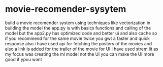 # movie-recomender-sysytem
build a movie recomender system using techniques like vectorization in building the model
the app.py is with basics functions and calling of the model but the app2.py has optimized code and better ui and also cache so if you recommend for the same movie twice you gwt a faster and quick response also i have used api for fetching the posters of the movies and also a link is added for the trailer of the movie  for UI i have used strem lit as my focus was creating the ml model not the UI you can make the UI more good if ypou want
